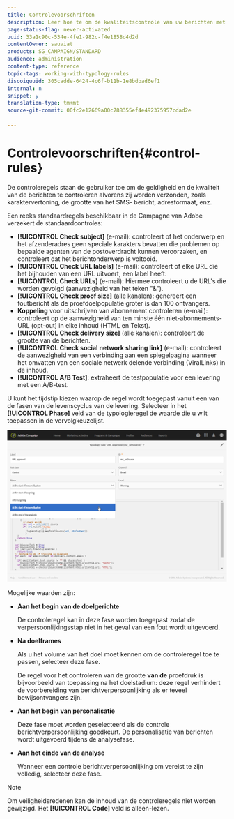 ```yaml
---
title: Controlevoorschriften
description: Leer hoe te om de kwaliteitscontrole van uw berichten met controleregels te versterken.
page-status-flag: never-activated
uuid: 33a1c90c-534e-4fe1-982c-f4e1858d4d2d
contentOwner: sauviat
products: SG_CAMPAIGN/STANDARD
audience: administration
content-type: reference
topic-tags: working-with-typology-rules
discoiquuid: 305cadde-6424-4c6f-b11b-1e8bdbad6ef1
internal: n
snippet: y
translation-type: tm+mt
source-git-commit: 00fc2e12669a00c788355ef4e492375957cdad2e

---
```



# Controlevoorschriften{#control-rules}

De controleregels staan de gebruiker toe om de geldigheid en de kwaliteit van de berichten te controleren alvorens zij worden verzonden, zoals karaktervertoning, de grootte van het SMS- bericht, adresformaat, enz.

Een reeks standaardregels beschikbaar in de Campagne van Adobe verzekert de standaardcontroles:

* **[!UICONTROL Check subject]** (e-mail): controleert of het onderwerp en het afzenderadres geen speciale karakters bevatten die problemen op bepaalde agenten van de postoverdracht kunnen veroorzaken, en controleert dat het berichtonderwerp is voltooid.
* **[!UICONTROL Check URL labels]** (e-mail): controleert of elke URL die het bijhouden van een URL uitvoert, een label heeft.
* **[!UICONTROL Check URLs]** (e-mail): Hiermee controleert u de URL&#39;s die worden gevolgd (aanwezigheid van het teken &quot;&amp;&quot;).
* **[!UICONTROL Check proof size]** (alle kanalen): genereert een foutbericht als de proefdoelpopulatie groter is dan 100 ontvangers.
* **Koppeling** voor uitschrijven van abonnement controleren (e-mail): controleert op de aanwezigheid van ten minste één niet-abonnements-URL (opt-out) in elke inhoud (HTML en Tekst).
* **[!UICONTROL Check delivery size]** (alle kanalen): controleert de grootte van de berichten.
* **[!UICONTROL Check social network sharing link]** (e-mail): controleert de aanwezigheid van een verbinding aan een spiegelpagina wanneer het omvatten van een sociale netwerk delende verbinding (ViralLinks) in de inhoud.
* **[!UICONTROL A/B Test]**: extraheert de testpopulatie voor een levering met een A/B-test.

U kunt het tijdstip kiezen waarop de regel wordt toegepast vanuit een van de fasen van de levenscyclus van de levering. Selecteer in het **[!UICONTROL Phase]** veld van de typologieregel de waarde die u wilt toepassen in de vervolgkeuzelijst.

![](assets/typology_phase.png)

Mogelijke waarden zijn:

* **Aan het begin van de doelgerichte**

   De controleregel kan in deze fase worden toegepast zodat de verpersoonlijkingsstap niet in het geval van een fout wordt uitgevoerd.

* **Na doelframes**

   Als u het volume van het doel moet kennen om de controleregel toe te passen, selecteer deze fase.

   De regel voor het controleren van de grootte **van de** proefdruk is bijvoorbeeld van toepassing na het doelstadium: deze regel verhindert de voorbereiding van berichtverpersoonlijking als er teveel bewijsontvangers zijn.

* **Aan het begin van personalisatie**

   Deze fase moet worden geselecteerd als de controle berichtverpersoonlijking goedkeurt. De personalisatie van berichten wordt uitgevoerd tijdens de analysefase.

* **Aan het einde van de analyse**

   Wanneer een controle berichtverpersoonlijking om vereist te zijn volledig, selecteer deze fase.

>[!NOTE]
>
>Om veiligheidsredenen kan de inhoud van de controleregels niet worden gewijzigd. Het **[!UICONTROL Code]** veld is alleen-lezen.
